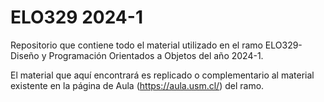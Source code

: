 # ELO329 2024-1

Repositorio que contiene todo el material utilizado en el ramo ELO329-Diseño y Programación Orientados a Objetos del año 2024-1.

El material que aquí encontrará es replicado o complementario al material existente en la página de Aula (https://aula.usm.cl/) del ramo.